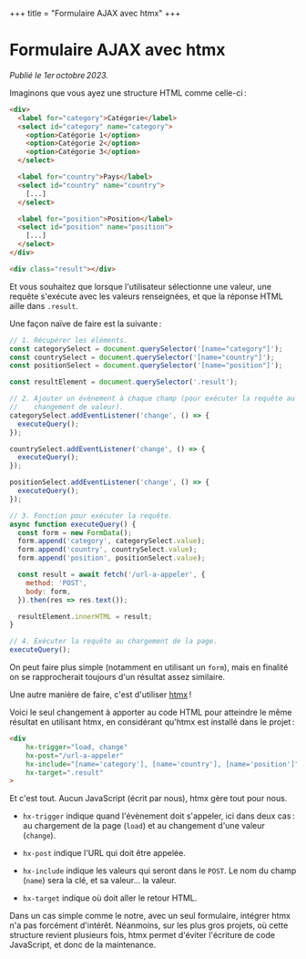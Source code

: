+++
title = "Formulaire AJAX avec htmx"
+++

# Formulaire AJAX avec htmx

*Publié le 1er octobre 2023.*

Imaginons que vous ayez une structure HTML comme celle-ci :

```html
<div>
  <label for="category">Catégorie</label>
  <select id="category" name="category">
    <option>Catégorie 1</option>
    <option>Catégorie 2</option>
    <option>Catégorie 3</option>
  </select>

  <label for="country">Pays</label>
  <select id="country" name="country">
    [...]
  </select>

  <label for="position">Position</label>
  <select id="position" name="position">
    [...]
  </select>
</div>

<div class="result"></div>
```

Et vous souhaitez que lorsque l'utilisateur sélectionne une valeur, une requête s'exécute avec les valeurs renseignées, et que la réponse HTML aille dans `.result`.

Une façon naïve de faire est la suivante :

```js
// 1. Récupérer les éléments.
const categorySelect = document.querySelector('[name="category"]');
const countrySelect = document.querySelector('[name="country"]');
const positionSelect = document.querySelector('[name="position"]');

const resultElement = document.querySelector('.result');

// 2. Ajouter un évènement à chaque champ (pour exécuter la requête au
//    changement de valeur).
categorySelect.addEventListener('change', () => {
  executeQuery();
});

countrySelect.addEventListener('change', () => {
  executeQuery();
});

positionSelect.addEventListener('change', () => {
  executeQuery();
});

// 3. Fonction pour exécuter la requête.
async function executeQuery() {
  const form = new FormData();
  form.append('category', categorySelect.value);
  form.append('country', countrySelect.value);
  form.append('position', positionSelect.value);

  const result = await fetch('/url-a-appeler', {
    method: 'POST',
    body: form,
  }).then(res => res.text());

  resultElement.innerHTML = result;
}

// 4. Exécuter la requête au chargement de la page.
executeQuery();
```

On peut faire plus simple (notamment en utilisant un `form`), mais en finalité on se rapprocherait toujours d'un résultat assez similaire.

Une autre manière de faire, c'est d'utiliser [htmx](https://htmx.org/) !

Voici le seul changement à apporter au code HTML pour atteindre le même résultat en utilisant htmx, en considérant qu'htmx est installé dans le projet :

```html
<div
    hx-trigger="load, change"
    hx-post="/url-a-appeler"
    hx-include="[name='category'], [name='country'], [name='position']"
    hx-target=".result"
>
```

Et c'est tout. Aucun JavaScript (écrit par nous), htmx gère tout pour nous.

- `hx-trigger` indique quand l'évènement doit s'appeler, ici dans deux cas : au chargement de la page (`load`) et au changement d'une valeur (`change`).

- `hx-post` indique l'URL qui doit être appelée.

- `hx-include` indique les valeurs qui seront dans le `POST`. Le nom du champ (`name`) sera la clé, et sa valeur... la valeur.

- `hx-target` indique où doit aller le retour HTML.

Dans un cas simple comme le notre, avec un seul formulaire, intégrer htmx n'a pas forcément d'intérêt. Néanmoins, sur les plus gros projets, où cette structure revient plusieurs fois, htmx permet d'éviter l'écriture de code JavaScript, et donc de la maintenance.
